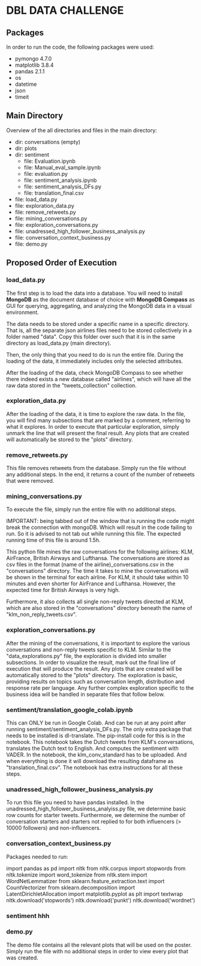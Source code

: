 # DBL DATA CHALLENGE

## Packages
In order to run the code, the following packages were used:
- pymongo 4.7.0
- matplotlib 3.8.4
- pandas 2.1.1
- os 
- datetime
- json 
- timeit

## Main Directory
Overview of the all directories and files in the main directory:
- dir: conversations (empty)
- dir: plots 
- dir: sentiment
  - file: Evaluation.ipynb
  - file: Manual_eval_sample.ipynb
  - file: evaluation.py
  - file: sentiment_analysis.ipynb
  - file: sentiment_analysis_DFs.py
  - file: translation_final.csv
- file: load_data.py
- file: exploration_data.py
- file: remove_retweets.py
- file: mining_conversations.py
- file: exploration_conversations.py
- file: unadressed_high_follower_business_analysis.py
- file: conversation_context_business.py
- file: demo.py 


## Proposed Order of Execution
### load_data.py
The first step is to load the data into a database. You will need to install **MongoDB** as the document database of
choice with **MongoDB Compass** as GUI for querying, aggregating, and analyzing the MongoDB data in a visual 
environment.

The data needs to be stored under a specific name in a specific directory. That is, all the separate json 
airlines files need to be stored collectively in a folder named "data". Copy this folder over such that it is in 
the same directory as load_data.py (main directory). 

Then, the only thing that you need to do is run the entire file. During the loading of the data, it immediately includes 
only the selected attributes. 

After the loading of the data, check MongoDB Compass to see whether there indeed exists a new database called 
"airlines", which will have all the raw data stored in the "tweets_collection" collection. 


### exploration_data.py
After the loading of the data, it is time to explore the raw data. In the file, you will find many subsections that are 
marked by a comment, referring to what it explores. In order to execute that particular exploration, simply unmark the 
line that will present the final result. Any plots that are created will automatically be stored to the "plots"
directory. 

### remove_retweets.py
This file removes retweets from the database. Simply run the file without any additional steps. In the end, it returns
a count of the number of retweets that were removed. 

### mining_conversations.py
To execute the file, simply run the entire file with no additional steps. 

IMPORTANT: being tabbed out of the window that is running the code might break the connection with mongoDB. Which will 
result in the code failing to run. So it is advised to not tab out while running this file. The expected running time of 
this file is around 1.5h.

This python file mines the raw conversations for the following airlines: KLM, AirFrance, British Airways and Lufthansa. 
The conversations are stored as csv files in the format (name of the airline)_conversations.csv
in the "conversations" directory. The time it takes to mine the conversations will be shown in the terminal for each 
airline. For KLM, it should take within 10 minutes and even shorter for AirFrance and Lufthansa. However, the expected time for 
British Airways is very high. 

Furthermore, it also collects all single non-reply tweets directed at KLM, which are also stored in the "conversations"
directory beneath the name of "klm_non_reply_tweets.csv".

### exploration_conversations.py
After the mining of the conversations, it is important to explore the various conversations and non-reply tweets 
specific to KLM. Similar to the "data_explorations.py" file, the exploration is divided into smaller subsections. 
In order to visualize the result, mark out the final line of execution that will produce the result. Any plots that 
are created will be automatically stored to the "plots" directory. The exploration is basic, providing results on topics 
such as conversation length, distribution and response rate per language. Any further complex exploration specific to the 
business idea will be handled in separate files that follow below. 

### sentiment/translation_google_colab.ipynb
This can ONLY be run in Google Colab. And can be run at any point after running sentiment/sentiment_analysis_DFs.py. 
The only extra package that needs to be installed is dl-translate. The pip-install code for this is in the notebook. 
This notebook takes the Dutch tweets from KLM's conversations, translates the Dutch text to English. And computes the 
sentiment with VADER.
In the notebook, the klm_conv_standard has to be uploaded. And when everything is done it will download the resulting 
dataframe as "translation_final.csv". The notebook has extra instructions for all these steps.

### unadressed_high_follower_business_analysis.py
To run this file you need to have pandas installed. 
In the unadressed_high_follower_business_analyiss.py file, we determine basic row counts for starter tweets.
Furthermore, we determine the number of conversation starters and starters not replied to for both influencers (> 10000 followers)
and non-influencers.

### conversation_context_business.py

Packages needed to run:

import pandas as pd
import nltk
from nltk.corpus import stopwords
from nltk.tokenize import word_tokenize
from nltk.stem import WordNetLemmatizer
from sklearn.feature_extraction.text import CountVectorizer
from sklearn.decomposition import LatentDirichletAllocation
import matplotlib.pyplot as plt
import textwrap
nltk.download('stopwords')
nltk.download('punkt') 
nltk.download('wordnet')








### sentiment hhh


### demo.py
The demo file contains all the relevant plots that will be used on the poster. Simply run the file with no additional 
steps in order to view every plot that was created. 
